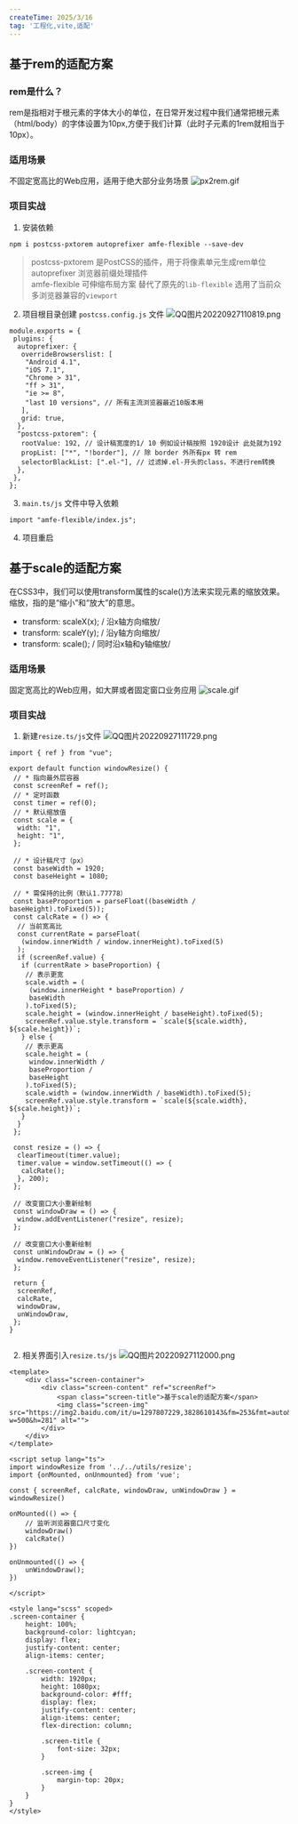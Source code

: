 ```yaml
---
createTime: 2025/3/16
tag: '工程化,vite,适配'
---
```

基于rem的适配方案
----------

### rem是什么？

rem是指相对于根元素的字体大小的单位，在日常开发过程中我们通常把根元素（html/body）的字体设置为10px,方便于我们计算（此时子元素的1rem就相当于10px）。

### 适用场景

不固定宽高比的Web应用，适用于绝大部分业务场景 ![px2rem.gif](https://p6-juejin.byteimg.com/tos-cn-i-k3u1fbpfcp/dff5429951ce4068bc19ae37bdbcc6af~tplv-k3u1fbpfcp-zoom-in-crop-mark:4536:0:0:0.image?)

### 项目实战

1. 安装依赖

```
npm i postcss-pxtorem autoprefixer amfe-flexible --save-dev
```

> postcss-pxtorem 是PostCSS的插件，用于将像素单元生成rem单位  
> autoprefixer 浏览器前缀处理插件  
> amfe-flexible 可伸缩布局方案 替代了原先的`lib-flexible` 选用了当前众多浏览器兼容的`viewport`

2. 项目根目录创建 `postcss.config.js` 文件 ![QQ图片20220927110819.png](https://p6-juejin.byteimg.com/tos-cn-i-k3u1fbpfcp/dc6ec08fb25b44aeaa9254e725389169~tplv-k3u1fbpfcp-zoom-in-crop-mark:4536:0:0:0.image?)

```
module.exports = {
 plugins: {
  autoprefixer: {
   overrideBrowserslist: [
    "Android 4.1",
    "iOS 7.1",
    "Chrome > 31",
    "ff > 31",
    "ie >= 8",
    "last 10 versions", // 所有主流浏览器最近10版本用
   ],
   grid: true,
  },
  "postcss-pxtorem": {
   rootValue: 192, // 设计稿宽度的1/ 10 例如设计稿按照 1920设计 此处就为192
   propList: ["*", "!border"], // 除 border 外所有px 转 rem
   selectorBlackList: [".el-"], // 过滤掉.el-开头的class，不进行rem转换
  },
 },
};

```

3. `main.ts/js` 文件中导入依赖

```
import "amfe-flexible/index.js";

```

4. 项目重启

基于scale的适配方案
------------

在CSS3中，我们可以使用transform属性的scale()方法来实现元素的缩放效果。缩放，指的是“缩小”和“放大”的意思。

* transform: scaleX(x); / 沿x轴方向缩放/
* transform: scaleY(y); / 沿y轴方向缩放/
* transform: scale(); / 同时沿x轴和y轴缩放/

### 适用场景

固定宽高比的Web应用，如大屏或者固定窗口业务应用 ![scale.gif](https://p6-juejin.byteimg.com/tos-cn-i-k3u1fbpfcp/b9efd3e99a284af9b561a9ee7c623498~tplv-k3u1fbpfcp-zoom-in-crop-mark:4536:0:0:0.image?)

### 项目实战

1. 新建`resize.ts/js`文件 ![QQ图片20220927111729.png](https://p6-juejin.byteimg.com/tos-cn-i-k3u1fbpfcp/679548a8cd874f47bd8d6ae5a777e6ad~tplv-k3u1fbpfcp-zoom-in-crop-mark:4536:0:0:0.image?)

```
import { ref } from "vue";

export default function windowResize() {
 // * 指向最外层容器
 const screenRef = ref();
 // * 定时函数
 const timer = ref(0);
 // * 默认缩放值
 const scale = {
  width: "1",
  height: "1",
 };
    
 // * 设计稿尺寸（px）
 const baseWidth = 1920;
 const baseHeight = 1080;

 // * 需保持的比例（默认1.77778）
 const baseProportion = parseFloat((baseWidth / baseHeight).toFixed(5));
 const calcRate = () => {
  // 当前宽高比
  const currentRate = parseFloat(
   (window.innerWidth / window.innerHeight).toFixed(5)
  );
  if (screenRef.value) {
   if (currentRate > baseProportion) {
    // 表示更宽
    scale.width = (
     (window.innerHeight * baseProportion) /
     baseWidth
    ).toFixed(5);
    scale.height = (window.innerHeight / baseHeight).toFixed(5);
    screenRef.value.style.transform = `scale(${scale.width}, ${scale.height})`;
   } else {
    // 表示更高
    scale.height = (
     window.innerWidth /
     baseProportion /
     baseHeight
    ).toFixed(5);
    scale.width = (window.innerWidth / baseWidth).toFixed(5);
    screenRef.value.style.transform = `scale(${scale.width}, ${scale.height})`;
   }
  }
 };

 const resize = () => {
  clearTimeout(timer.value);
  timer.value = window.setTimeout(() => {
   calcRate();
  }, 200);
 };

 // 改变窗口大小重新绘制
 const windowDraw = () => {
  window.addEventListener("resize", resize);
 };

 // 改变窗口大小重新绘制
 const unWindowDraw = () => {
  window.removeEventListener("resize", resize);
 };

 return {
  screenRef,
  calcRate,
  windowDraw,
  unWindowDraw,
 };
}


```

2. 相关界面引入`resize.ts/js` ![QQ图片20220927112000.png](https://p9-juejin.byteimg.com/tos-cn-i-k3u1fbpfcp/464430e5a9fc458a924482d0d3d7bb9f~tplv-k3u1fbpfcp-zoom-in-crop-mark:4536:0:0:0.image?)

```
<template>
    <div class="screen-container">
        <div class="screen-content" ref="screenRef">
            <span class="screen-title">基于scale的适配方案</span>
            <img class="screen-img" src="https://img2.baidu.com/it/u=1297807229,3828610143&fm=253&fmt=auto&app=138&f=JPEG?w=500&h=281" alt="">
        </div>
    </div>
</template>

<script setup lang="ts">
import windowResize from '../../utils/resize';
import {onMounted, onUnmounted} from 'vue';

const { screenRef, calcRate, windowDraw, unWindowDraw } = windowResize()

onMounted(() => {
    // 监听浏览器窗口尺寸变化
    windowDraw()
    calcRate()
})

onUnmounted(() => {
    unWindowDraw();
})

</script>

<style lang="scss" scoped>
.screen-container {
    height: 100%;
    background-color: lightcyan;
    display: flex;
    justify-content: center;
    align-items: center;

    .screen-content {
        width: 1920px;
        height: 1080px;
        background-color: #fff;
        display: flex;
        justify-content: center;
        align-items: center;
        flex-direction: column;

        .screen-title {
            font-size: 32px;
        }

        .screen-img {
            margin-top: 20px;
        }
    }
}
</style>

```
